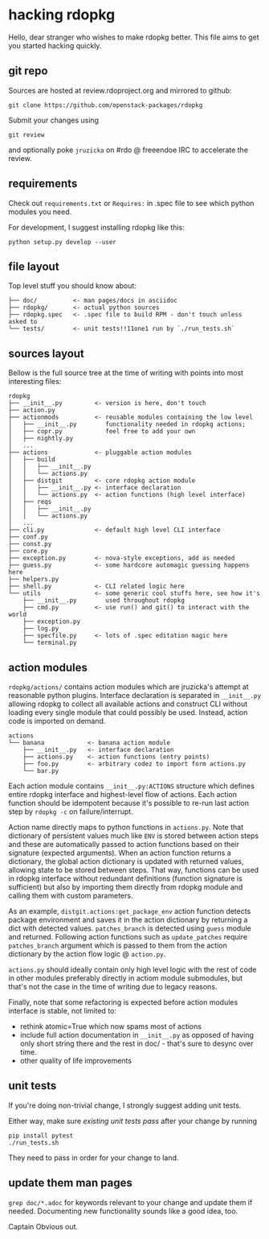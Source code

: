 hacking rdopkg
==============

Hello, dear stranger who wishes to make rdopkg better. This file aims to get
you started hacking quickly.


git repo
--------

Sources are hosted at review.rdoproject.org and mirrored to github:

    git clone https://github.com/openstack-packages/rdopkg

Submit your changes using

    git review

and optionally poke `jruzicka` on #rdo @ freeendoe IRC to accelerate the
review.

requirements
------------

Check out `requirements.txt` or `Requires:` in .spec file to see which python
modules you need.

For development, I suggest installing rdopkg like this:

    python setup.py develop --user


file layout
-----------

Top level stuff you should know about:

    ├── doc/          <- man pages/docs in asciidoc
    ├── rdopkg/       <- actual python sources
    ├── rdopkg.spec   <- .spec file to build RPM - don't touch unless asked to
    └── tests/        <- unit tests!!11one1 run by `./run_tests.sh`


sources layout
--------------

Bellow is the full source tree at the time of writing with points into most
interesting files:

    rdopkg
    ├── __init__.py         <- version is here, don't touch
    ├── action.py
    ├── actionmods          <- reusable modules containing the low level
    │   ├── __init__.py        functionality needed in rdopkg actions;
    │   ├── copr.py            feel free to add your own
    │   ├── nightly.py
    │   ...
    ├── actions             <- pluggable action modules
    │   ├── build
    │   │   ├── __init__.py
    │   │   └── actions.py
    │   ├── distgit         <- core rdopkg action module
    │   │   ├── __init__.py <- interface declaration
    │   │   └── actions.py  <- action functions (high level interface)
    │   ├── reqs
    │   │   ├── __init__.py
    │   │   └── actions.py
    │   ...
    ├── cli.py              <- default high level CLI interface
    ├── conf.py
    ├── const.py
    ├── core.py
    ├── exception.py        <- nova-style exceptions, add as needed
    ├── guess.py            <- some hardcore automagic guessing happens here
    ├── helpers.py
    ├── shell.py            <- CLI related logic here
    └── utils               <- some generic cool stuffs here, see how it's
        ├── __init__.py        used throughout rdopkg
        ├── cmd.py          <- use run() and git() to interact with the world
        ├── exception.py
        ├── log.py
        ├── specfile.py     <- lots of .spec editation magic here
        └── terminal.py


action modules
--------------

`rdopkg/actions/` contains action modules which are jruzicka's attempt at
reasonable python plugins. Interface declaration is separated in `__init__.py`
allowing rdopkg to collect all available actions and construct CLI without
loading every single module that could possibly be used. Instead, action code
is imported on demand.

    actions
    └── banana            <- banana action module
        ├── __init__.py   <- interface declaration
        ├── actions.py    <- action functions (entry points)
        ├── foo.py        <- arbitrary codez to import form actions.py
        └── bar.py

Each action module contains `__init__.py:ACTIONS` structure which defines
entire rdopkg interface and highest-level flow of actions. Each action
function should be idempotent because it's possible to re-run last action step
by `rdopkg -c` on failure/interrupt.

Action name directly maps to python functions in `actions.py`. Note that
dictionary of persistent values much like `ENV` is stored between action steps
and these are automatically passed to action functions based on their
signature (expected arguments). When an action function returns a dictionary,
the global action dictionary is updated with returned values, allowing state
to be stored between steps. That way, functions can be used in rdopkg
interface without redundant definitions (function signature is sufficient) but
also by importing them directly from rdopkg module and calling them with
custom parameters.

As an example, `distgit.actions:get_package_env` action function detects
package environment and saves it in the action dictionary by returning a dict
with detected values. `patches_branch` is detected using `guess` module and
returned.  Following action functions such as `update_patches` require
`patches_branch` argument which is passed to them from the action dictionary
by the action flow logic @ `action.py`.

`actions.py` should ideally contain only high level logic with the rest of
code in other modules preferably directly in actiom module submodules, but
that's not the case in the time of writing due to legacy reasons.

Finally, note that some refactoring is expected before action modules
interface is stable, not limited to:

 * rethink atomic=True which now spams most of actions
 * include full action documentation in `__init__.py` as opposed of having
   only short string there and the rest in doc/ - that's sure to desync over
   time.
 * other quality of life improvements


unit tests
----------

If you're doing non-trivial change, I strongly suggest adding unit tests.

Either way, make sure *existing unit tests pass* after your change by running

    pip install pytest
    ./run_tests.sh

They need to pass in order for your change to land.


update them man pages
---------------------

`grep doc/*.adoc` for keywords relevant to your change and update them if
needed. Documenting new functionality sounds like a good idea, too.

Captain Obvious out.
